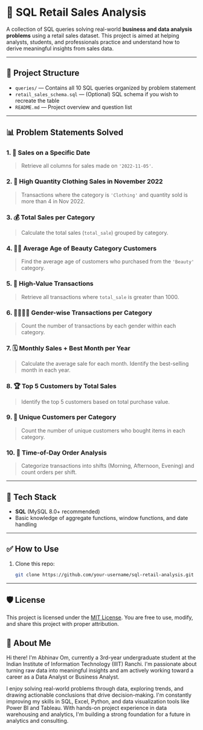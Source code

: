 # 🧠 SQL Retail Sales Analysis

A collection of SQL queries solving real-world **business and data analysis problems** using a retail sales dataset. This project is aimed at helping analysts, students, and professionals practice and understand how to derive meaningful insights from sales data.

---

## 📂 Project Structure

- `queries/` — Contains all 10 SQL queries organized by problem statement
- `retail_sales_schema.sql` — (Optional) SQL schema if you wish to recreate the table
- `README.md` — Project overview and question list

---

## 📊 Problem Statements Solved

### 1. 📅 Sales on a Specific Date
> Retrieve all columns for sales made on `'2022-11-05'`.

### 2. 👕 High Quantity Clothing Sales in November 2022
> Transactions where the category is `'Clothing'` and quantity sold is more than 4 in Nov 2022.

### 3. 💰 Total Sales per Category
> Calculate the total sales (`total_sale`) grouped by category.

### 4. 🧖‍♀️ Average Age of Beauty Category Customers
> Find the average age of customers who purchased from the `'Beauty'` category.

### 5. 💸 High-Value Transactions
> Retrieve all transactions where `total_sale` is greater than 1000.

### 6. 👩‍🦰👨‍🦱 Gender-wise Transactions per Category
> Count the number of transactions by each gender within each category.

### 7. 🗓️ Monthly Sales + Best Month per Year
> Calculate the average sale for each month. Identify the best-selling month in each year.

### 8. 🏆 Top 5 Customers by Total Sales
> Identify the top 5 customers based on total purchase value.

### 9. 👥 Unique Customers per Category
> Count the number of unique customers who bought items in each category.

### 10. 🌄 Time-of-Day Order Analysis
> Categorize transactions into shifts (Morning, Afternoon, Evening) and count orders per shift.

---

## 🔧 Tech Stack

- **SQL** (MySQL 8.0+ recommended)
- Basic knowledge of aggregate functions, window functions, and date handling

---
## ✅ How to Use

1. Clone this repo:
   ```bash
   git clone https://github.com/your-username/sql-retail-analysis.git
---
## 🛡️ License

This project is licensed under the [MIT License](LICENSE). You are free to use, modify, and share this project with proper attribution.

## 🌟 About Me

Hi there! I'm Abhinav Om, currently a 3rd-year undergraduate student at the Indian Institute of Information Technology (IIIT) Ranchi.
I'm passionate about turning raw data into meaningful insights and am actively working toward a career as a Data Analyst or Business Analyst.

I enjoy solving real-world problems through data, exploring trends, and drawing actionable conclusions that drive decision-making.
I'm constantly improving my skills in SQL, Excel, Python, and data visualization tools like Power BI and Tableau.
With hands-on project experience in data warehousing and analytics, I'm building a strong foundation for a future in analytics and consulting.
